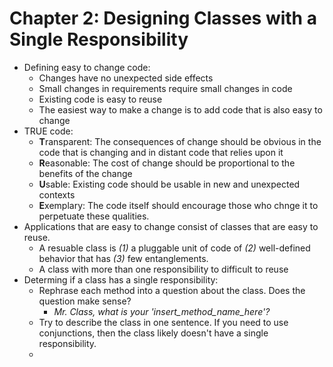 # Chapter 2: Designing Classes with a Single Responsibility

* Defining easy to change code: 
    * Changes have no unexpected side effects
    * Small changes in requirements require small changes in code
    * Existing code is easy to reuse
    * The easiest way to make a change is to add code that is also easy to change
* TRUE code:
    * **T**ransparent: The consequences of change should be obvious in the code that is changing and in distant code that relies upon it 
    * **R**easonable: The cost of change should be proportional to the benefits of the change
    * **U**sable: Existing code should be usable in new and unexpected contexts
    * **E**xemplary: The code itself should encourage those who chnge it to perpetuate these qualities.
* Applications that are easy to change consist of classes that are easy to reuse.
    * A resuable class is *(1)* a pluggable unit of code of *(2)* well-defined behavior that has *(3)* few entanglements.
    * A class with more than one responsibility to difficult to reuse
* Determing if a class has a single responsibility:
    * Rephrase each method into a question about the class. Does the question make sense?
        * *Mr. Class, what is your 'insert_method_name_here'?*
    * Try to describe the class in one sentence. If you need to use conjunctions, then the class likely doesn't have a single responsibility.
    * 